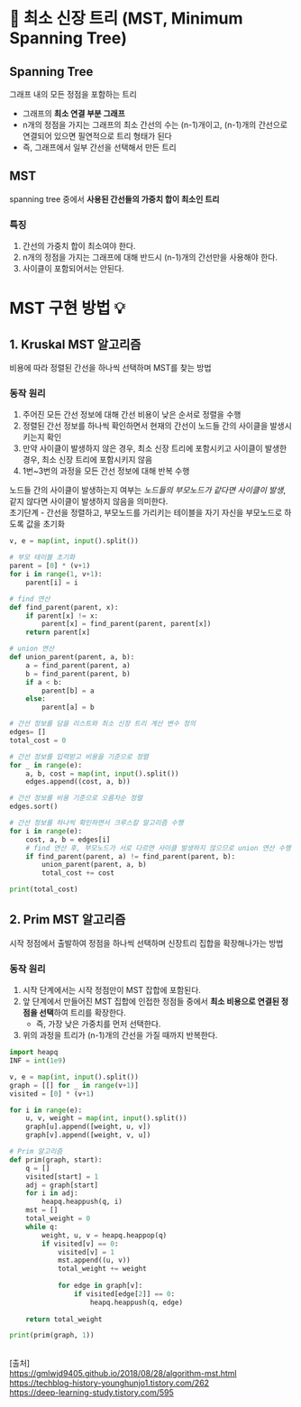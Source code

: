 # 📓 최소 신장 트리 (MST, Minimum Spanning Tree)
## Spanning Tree
그래프 내의 모든 정점을 포함하는 트리

- 그래프의 **최소 연결 부분 그래프**
- n개의 정점을 가지는 그래프의 최소 간선의 수는 (n-1)개이고, (n-1)개의 간선으로 연결되어 있으면 필연적으로 트리 형태가 된다
- 즉, 그래프에서 일부 간선을 선택해서 만든 트리

## MST
spanning tree 중에서 **사용된 간선들의 가중치 합이 최소인 트리**

### 특징
1. 간선의 가중치 합이 최소여야 한다.
2. n개의 정점을 가지는 그래프에 대해 반드시 (n-1)개의 간선만을 사용해야 한다.
3. 사이클이 포함되어서는 안된다.

# MST 구현 방법 💡
## 1. Kruskal MST 알고리즘
비용에 따라 정렬된 간선을 하나씩 선택하며 MST를 찾는 방법

### 동작 원리
1. 주어진 모든 간선 정보에 대해 간선 비용이 낮은 순서로 정렬을 수행
2. 정렬된 간선 정보를 하나씩 확인하면서 현재의 간선이 노드들 간의 사이클을 발생시키는지 확인
3. 만약 사이클이 발생하지 않은 경우, 최소 신장 트리에 포함시키고 사이클이 발생한 경우, 최소 신장 트리에 포함시키지 않음
4. 1번~3번의 과정을 모든 간선 정보에 대해 반복 수행

노드들 간의 사이클이 발생하는지 여부는 _노드들의 부모노드가 같다면 사이클이 발생_, 같지 않다면 사이클이 발생하지 않음을 의미한다.
<br>초기단계 - 간선을 정렬하고, 부모노드를 가리키는 테이블을 자기 자신을 부모노드로 하도록 값을 초기화
```python
v, e = map(int, input().split())

# 부모 테이블 초기화
parent = [0] * (v+1)
for i in range(1, v+1):
    parent[i] = i

# find 연산
def find_parent(parent, x):
    if parent[x] != x:
        parent[x] = find_parent(parent, parent[x])
    return parent[x]

# union 연산
def union_parent(parent, a, b):
    a = find_parent(parent, a)
    b = find_parent(parent, b)
    if a < b:
        parent[b] = a
    else:
        parent[a] = b

# 간선 정보를 담을 리스트와 최소 신장 트리 계산 변수 정의
edges= []
total_cost = 0

# 간선 정보를 입력받고 비용을 기준으로 정렬
for _ in range(e):
    a, b, cost = map(int, input().split())
    edges.append((cost, a, b))

# 간선 정보를 비용 기준으로 오름차순 정렬
edges.sort()

# 간선 정보를 하나씩 확인하면서 크루스칼 알고리즘 수행
for i in range(e):
    cost, a, b = edges[i]
    # find 연산 후, 부모노드가 서로 다르면 사이클 발생하지 않으므로 union 연산 수행 -> 최소 신장 트리에 포함
    if find_parent(parent, a) != find_parent(parent, b):
        union_parent(parent, a, b)
        total_cost += cost

print(total_cost)
```
## 2. Prim MST 알고리즘
시작 정점에서 출발하여 정점을 하나씩 선택하며 신장트리 집합을 확장해나가는 방법

### 동작 원리
1. 시작 단계에서는 시작 정점만이 MST 잡합에 포함된다.
2. 앞 단계에서 만들어진 MST 집합에 인접한 정점들 중에서 **최소 비용으로 연결된 정점을 선택**하여 트리를 확장한다.
   - 즉, 가장 낮은 가중치를 먼저 선택한다.
3. 위의 과정을 트리가 (n-1)개의 간선을 가질 때까지 반복한다.

```python
import heapq
INF = int(1e9)

v, e = map(int, input().split())
graph = [[] for _ in range(v+1)]
visited = [0] * (v+1)

for i in range(e):
    u, v, weight = map(int, input().split())
    graph[u].append([weight, u, v])
    graph[v].append([weight, v, u])

# Prim 알고리즘
def prim(graph, start):
    q = []
    visited[start] = 1
    adj = graph[start]
    for i in adj:
        heapq.heappush(q, i)
    mst = []
    total_weight = 0
    while q:
        weight, u, v = heapq.heappop(q)
        if visited[v] == 0:
            visited[v] = 1
            mst.append((u, v))
            total_weight += weight
            
            for edge in graph[v]:
                if visited[edge[2]] == 0:
                    heapq.heappush(q, edge)
                    
    return total_weight

print(prim(graph, 1))
```


<br>[출처] 
<br>https://gmlwjd9405.github.io/2018/08/28/algorithm-mst.html
<br>https://techblog-history-younghunjo1.tistory.com/262 
<br>https://deep-learning-study.tistory.com/595